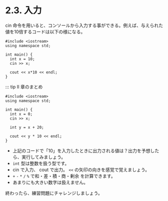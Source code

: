 # 2.3. 入力

cin 命令を用いると、コンソールから入力する事ができる。例えば、与えられた値を10倍するコードは以下の様になる。

```cpp:line-numbers
#include <iostream>
using namespace std;

int main() {
  int x = 10;
  cin >> x;

  cout << x*10 << endl;
}
```

::: tip II 章のまとめ

```cpp:line-numbers
#include <iostream>
using namespace std;

int main() {
  int x = 0;
  cin >> x;

  int y = x + 20;

  cout << y * 10 << endl;
}
```

* 上記のコードで「10」を入力したときに出力される値は？出力を予想したら、実行してみましょう。
* `int` 型は整数を扱う型です。
* cin で入力、 cout で出力。 `<<` の矢印の向きを感覚で覚えましょう。
* `+` `-` `*` `/` `%` で和・差・積・商・剰余 を計算できます。
* あまりにも大きい数字は扱えません。

終わったら、練習問題にチャレンジしましょう。
